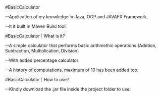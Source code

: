 #BasicCalculator

--Application of my knowledge in Java, OOP and JAVAFX Framework.

--It it built in Maven Build tool.

#BasicCalculator | What is it?

--A simple calculator that performs basic arithmethic operations (Addtion, Subtraction, Multiplication, Division)

--With added percentage calculator

--A history of computations, maximum of 10 has been added too.

#BasicCalculator | How to use?

--Kindly download the .jar file inside the project folder to use.





